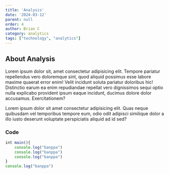 ```yaml
---
title: 'Analysis'
date: '2024-03-12'
parent: null
order: 4
author: Brian C
category: analytics
tags: ["technology", "analytics"]
---
```


## About Analysis
Lorem ipsum dolor sit, amet consectetur adipisicing elit. Tempore pariatur repellendus vero doloremque sint, quod aliquid possimus 
esse labore maxime quaerat error enim! Velit incidunt soluta pariatur doloribus hic! Distinctio earum ea enim repudiandae repellat 
vero dignissimos sequi optio nulla explicabo provident ipsum eaque incidunt, ducimus dolore dolor accusamus. Exercitationem?

Lorem ipsum dolor sit amet consectetur adipisicing elit. Quas neque quibusdam vel temporibus tempore eum, odio odit adipisci similique 
dolor a illo iusto deserunt voluptate perspiciatis aliquid ad id sed?

### Code

```ts
int main(){
    console.log("banppa")
    console.log("banppa")
    console.log("banppa")
}
console.log("banppa")
```


